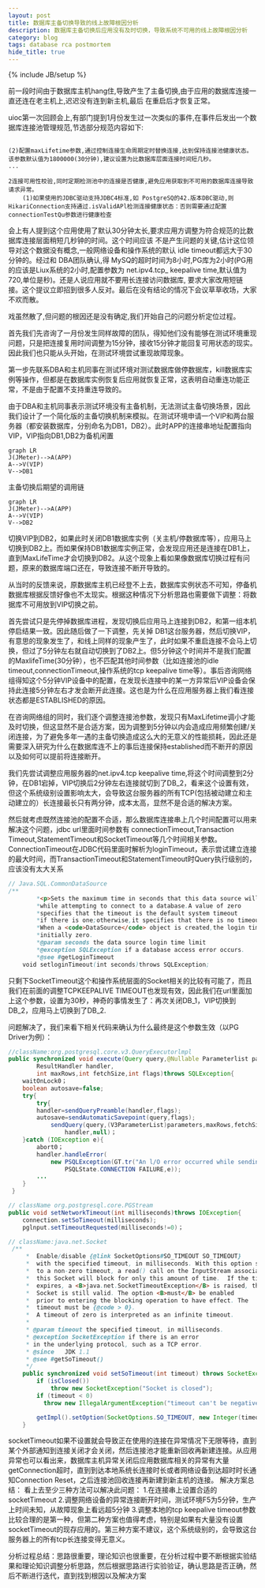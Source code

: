 ```yaml
---
layout: post
title: 数据库主备切换导致的线上故障根因分析
description: 数据库主备切换后应用没有及时切换，导致系统不可用的线上故障根因分析
category: blog
tags: database rca postmortem
hide_title: true
---
```

{% include JB/setup %}
      

前一段时间由于数据库主机hang住,导致产生了主备切换,由于应用的数据库连接一直还连在老主机上,迟迟没有连到新主机,最后  在重启后才恢复正常。      

uioc第一次回顾会上,有部门提到1月份发生过一次类似的事件,在事件后发出一个数据库连接池管理规范,节选部分规范内容如下:

```
       
(2)配置maxLifetime参数,通过控制连接生命周期定时替换连接,达到保持连接池健康状态。该参数默认值为1800000(30分钟),建议设置为比数据库层面连接时间短几秒。                                                             
...

2连接可用性校验,同时定期检测池中的连接是否健康,避免应用获取到不可用的数据库连接导致请求异常。  
    (1)如果使用的JDBC驱动支持JDBC4标准,如 PostgreSQ的42.版本DBC驱动,则 HikariConnection支持通过.isValidAPl检测连接健康状态：否则需要通过配置 connectionTestQu参数进行健康检查
```

会上有人提到这个应用使用了默认30分钟太长,要求应用方调整为符合规范的比数据库连接层面稍短几秒钟的时间。这个时间应该 不是产生问题的关键,估计这位领导对这个数据没有概念,一般网络设备和操作系统的默认 idle timeout都远大于30分钟的。经过和 DBA团队确认,得 MySQ的超时时间为8小时,PG库为2小时(PG用的应该是Liux系统的2小时,配置参数为  net.ipv4.tcp_ keepalive time,默认值为720,单位是秒)。还是人说应用就不要用长连接访问数据库, 要求大家改用短链接。这个提议立即招到很多人反对。最后在没有结论的情况下会议草草收场，大家不欢而散。

戏虽然散了,但问题的根因还是没有确定,我们开始自己的问题分析定位过程。

首先我们先咨询了一月份发生同样故障的团队，得知他们没有能够在测试环境重现问题，只是把连接复用时间调整为15分钟，接收15分钟才能回复可用状态的现实。因此我们也只能从头开始，在测试环境尝试重现故障现象。

第一步先联系DBA和主机同事在测试环境对测试数据库做停数据库，kill数据库实例等操作，但都是在数据库实例恢复后应用就恢复正常，这表明自动重连功能正常，不是由于配置不支持重连导致的。

由于DBA和主机同事表示测试环境没有主备机制，无法测试主备切换场景，因此我们设计了一个简化版的主备切换机制来模拟。在测试环境申请一个VIP和两台服务器（都安装数据库，分别命名为DB1，DB2）。此时APP的连接串地址配置指向VIP，VIP指向DB1,DB2为备机闲置

```mermaid
graph LR
J(JMeter)-->A(APP)
A-->V(VIP)
V-->DB1
```

主备切换后期望的调用链

```mermaid
graph LR
J(JMeter)-->A(APP)
A-->V(VIP)
V-->DB2
```

切换VIP到DB2，如果此时关闭DB1数据库实例（关主机/停数据库等），应用马上切换到DB2上。而如果保持DB1数据库实例正常，会发现应用还是连接在DB1上，直到MaxLifeTime才会切换到DB2。从这个现象上看如果像数据库切换过程有问题，原来的数据库端口还在，导致连接不断开导致的。

从当时的反馈来说，原数据库主机已经登不上去，数据库实例状态不可知，停备机数据库根据反馈好像也不太现实。根据这种情况下分析思路也需要做下调整：将数据库不可用放到VIP切换之前。

首先尝试只是先停掉数据库进程，发现切换后应用马上连接到DB2，和第一组本机停启结果一致。因此随后做了一下调整，先关掉
DB1这台服务器，然后切换VIP，有意思的现象发生了，和线上同样的现象产生了，此时如果不重启连接不会马上切换，但过了5分钟左右就自动切换到了DB2上。但5分钟这个时间并不是我们配置的MaxlifeTime(30分钟），也不匹配其他时间参数（比如连接池的idle timeout,connectionTimeout,操作系统的tcp keepalive time等）。事后咨询网络组得知这个5分钟VIP设备中的配置，在发现长连接中的某一方异常后VIP设备会保持此连接5分钟左右才发会断开此连接。这也是为什么在应用服务器上我们看连接状态都是ESTABLISHED的原因。

在咨询网络组的同时，我们逐个调整连接池参数，发现只有MaxLifetime调小才能及时切换，但这显然不是合适方案，因为调整到5分钟以内会造成应用频繁创建/关闭连接，为了避免多年一遇的主备切换造成这么大的无意义的性能损耗，因此还是需要深入研究为什么在数据库连不上的事后连接保持established而不断开的原因以及如何可以提前将连接断开。

我们先尝试调整应用服务器的net.ipv4.tcp keepalive time,将这个时间调整到2分钟，在DB1宕掉，VIP切换后2分钟左右连接就切到了DB_2，看来这个设置有效，但这个系统级别设置影响太大，会导致这台服务器的所有TCP(包括被动建立和主动建立的）长连接最长只有两分钟，成本太高，显然不是合适的解决方案。

然后就考虑既然连接池的配置不合适，那么数据库连接串上几个时间配置可以用来解决这个问题，jdbc url里面时间参数有
connectionTimeout,Transaction Timeout,StatementTimeout和SocketTimeout等几个时间相关参数。ConnectionTimeout在JDBC代码里面时解析为loginTimeout，表示尝试建立连接的最大时间，而TransactionTimeout和StatementTimeout时Query执行级别的，应该没有太大关系

```java
// Java.SQL.CommonDataSource
/**
        *<p>Sets the maximum time in seconds that this data source will wait
        *while attempting to connect to a database.A value of zero
        *specifies that the timeout is the default system timeout
        *if there is one;otherwise,it specifies that there is no timeout.
        *When a <code>DataSource</code> object is created,the login timeout is
        *initially zero.
        *@param seconds the data source login time limit
        *@exception SQLException if a database access error occurs.
        *@see #getLoginTimeout
    void setloginTimeout(int seconds)throws SQLException;
```

只剩下SocketTimeout这个和操作系统层面的Socket相关的比较有可能了，而且我们在前面的调整TCPKEEPALIVE TIMEOUT也发现有效，因此我们在url里面加上这个参数，设置为30秒，神奇的事情发生了：再次关闭DB_1，VIP切换到DB_2，应用马上切换到了DB_2.

问题解决了，我们来看下相关代码来确认为什么最终是这个参数生效（以PG Driver为例）：

```java
//className:org.postgresql.core.v3.QueryExecutorlmpl
public synchronized void execute(Query query,@Nullable Parameterlist parameters,
        ResultHandler handler,
        int maxRows,int fetchSize,int flags)throws SQLException{
    waitOnLock0；
    boolean autosave=false;
    try{
        try{
        handler=sendQueryPreamble(handler,flags);
        autosave=sendAutomaticSavepoint(query,flags);
            sendQuery(query,(V3ParameterList)parameters,maxRows,fetchSize,flags,
                handler,null)；
    }catch (IOException e){
        abort0；
        handler.handleError(
            new PSQLException(GT.tr("An l/O error occurred while sending to the backend."),
                PSQLState.CONNECTION FAILURE,e));
        ...
    }
 }
```

```java
// className org.postgresql.core.PGStream
public void setNetworkTimeout(int milliseconds)throws IOException{
    connection.setSoTimeout(milliseconds);
    pglnput.setTimeoutRequested(milliseconds!=0)；
```

```java
// className:java.net.Socket
 /**
     *  Enable/disable {@link SocketOptions#SO_TIMEOUT SO_TIMEOUT}
     *  with the specified timeout, in milliseconds. With this option set
     *  to a non-zero timeout, a read() call on the InputStream associated with
     *  this Socket will block for only this amount of time.  If the timeout
     *  expires, a <B>java.net.SocketTimeoutException</B> is raised, though the
     *  Socket is still valid. The option <B>must</B> be enabled
     *  prior to entering the blocking operation to have effect. The
     *  timeout must be {@code > 0}.
     *  A timeout of zero is interpreted as an infinite timeout.
     *
     * @param timeout the specified timeout, in milliseconds.
     * @exception SocketException if there is an error
     * in the underlying protocol, such as a TCP error.
     * @since   JDK 1.1
     * @see #getSoTimeout()
     */
    public synchronized void setSoTimeout(int timeout) throws SocketException {
        if (isClosed())
            throw new SocketException("Socket is closed");
        if (timeout < 0)
          throw new IllegalArgumentException("timeout can't be negative");

        getImpl().setOption(SocketOptions.SO_TIMEOUT, new Integer(timeout));
    }
```

socketTimeout如果不设置就会导致正在使用的连接在异常情况下无限等待，直到某个外部通知到连接关闭才会关闭，然后连接池才能重新回收再新建连接。从应用异常也可以看出来，数据库主机异常关闭后应用数据库相关的异常有大量getConnection超时，直到到达本地系统长连接时长或者网络设备到达超时时长通知Connection Reset，之后连接池回收连接再新建到新主机的连接。
解决方案总结：
看上去至少三种方法可以解决此问题：
    1.在连接串上设置合适的socketTimeout
    2.调整网络设备的异常连接断开时间，测试环境F5为5分钟，生产上时间未知，从故障现象上看远超5分钟
    3.调整本地的tcp keepalive timeout参数
比较合理的是第一种，但第二种方案也值得考虑，特别是如果有大量没有设置socketTimeout的现存应用的。第三种方案不建议，这个系统级别的，会导致这台服务器上的所有tcp长连接变得无意义。

分析过程总结：思路很重要，理论知识也很重要，在分析过程中要不断根据实验结果和理论知识调整分析思路，然后根据思路进行实验验证，确认思路是否正确，然后不断进行迭代，直到找到根因以及解决方案


                                            
